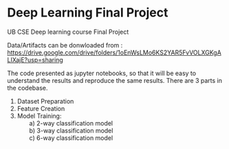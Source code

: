 # Deep Learning Final Project
UB CSE Deep learning course Final Project


Data/Artifacts can be donwloaded from :
https://drive.google.com/drive/folders/1oEnWsLMo6KS2YAR5FvVOLXGKgALIXajE?usp=sharing


The code presented as jupyter notebooks, so that it will be easy to understand the results and reproduce the same results. 
There are 3 parts in the codebase.
1) Dataset Preparation
2) Feature Creation
3) Model Training: <br />
&nbsp;&nbsp;&nbsp;&nbsp;&nbsp;&nbsp; a) 2-way classification model<br />
&nbsp;&nbsp;&nbsp;&nbsp;&nbsp;&nbsp; b) 3-way classification model <br />
&nbsp;&nbsp;&nbsp;&nbsp;&nbsp;&nbsp; c) 6-way classification model <br />
